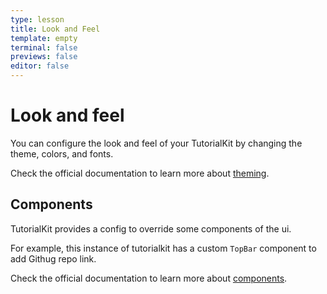 ```yaml
---
type: lesson
title: Look and Feel
template: empty
terminal: false
previews: false
editor: false
---
```


# Look and feel

You can configure the look and feel of your TutorialKit by changing the theme, colors, and fonts.

Check the official documentation to learn more about [theming](https://tutorialkit.dev/reference/theming).

## Components

TutorialKit provides a config to override some components of the ui.

For example, this instance of tutorialkit has a custom `TopBar` component to add Githug repo link.

Check the official documentation to learn more about [components](https://tutorialkit.dev/guides/overriding-components/).
